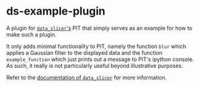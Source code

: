 # ds-example-plugin

A plugin for [`data_slicer`'s](https://github.com/kuadrat/data-slicer) PIT 
that simply serves as an example for how to make such a plugin.

It only adds minimal functionality to PIT, namely the function `blur` which
applies a Gaussian filter to the displayed data and the function 
`example_function` which just prints out a message to PIT's ipython console.  
As such, it really is not particularly useful beyond illustrative purposes.

Refer to the [documentation of `data_slicer`](https://data-slicer.readthedocs.io/en/latest/plugins.html) for more information.

